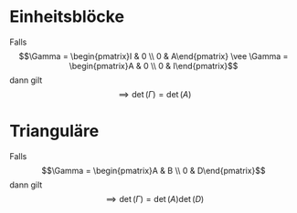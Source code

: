 # Einheitsblöcke
Falls
$$\Gamma = \begin{pmatrix}I & 0 \\ 0 & A\end{pmatrix} \vee \Gamma = \begin{pmatrix}A & 0 \\ 0 & I\end{pmatrix}$$
dann gilt
$$\implies \det(\Gamma) = \det(A)$$
# Trianguläre
Falls
$$\Gamma = \begin{pmatrix}A & B \\ 0 & D\end{pmatrix}$$
dann gilt
$$\implies \det(\Gamma) = \det(A)\det(D)$$